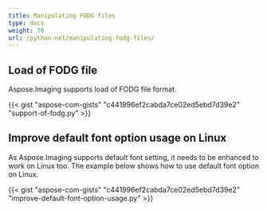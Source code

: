 ```yaml
---
title: Manipulating FODG files
type: docs
weight: 70
url: /python-net/manipulating-fodg-files/
---
```


## **Load of FODG file**
Aspose.Imaging supports load of FODG file format.

{{< gist "aspose-com-gists" "c441996ef2cabda7ce02ed5ebd7d39e2" "support-of-fodg.py" >}}

## **Improve default font option usage on Linux**
As Aspose.Imaging supports default font setting, it needs to be enhanced to work on Linux too. 
The example below shows how to use default font option on Linux.

{{< gist "aspose-com-gists" "c441996ef2cabda7ce02ed5ebd7d39e2" "improve-default-font-option-usage.py" >}}
